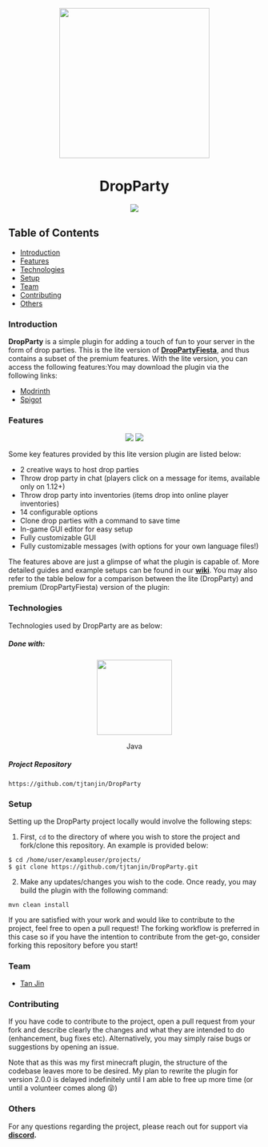 <p align="center">
  <img width=300 src="https://i.imgur.com/IY2eUJx.png" />
</p>
<h1 align="center">DropParty</h1>

<p align="center">
  <a href="https://github.com/tjtanjin/DropParty/actions"> <img src="https://github.com/tjtanjin/DropParty/actions/workflows/maven.yml/badge.svg" /> </a>
</p>

## Table of Contents
* [Introduction](#introduction)
* [Features](#features)
* [Technologies](#technologies)
* [Setup](#setup)
* [Team](#team)
* [Contributing](#contributing)
* [Others](#others)

### Introduction
**DropParty** is a simple plugin for adding a touch of fun to your server in the form of drop 
parties. This is the lite version of [**DropPartyFiesta**](https://www.spigotmc.org/resources/droppartyfiesta.113746/), and thus contains a subset of the premium 
features. With the lite version, you can access the following features:You may download the plugin via the following links:

- [Modrinth](https://modrinth.com/plugin/dropparty)
- [Spigot](https://www.spigotmc.org/resources/dropparty/)

### Features
<p align="center">
  <img src="https://i.imgur.com/PXM05MI.gif" />
  <img src="https://i.imgur.com/IrC84Zd.gif" />
</p>

Some key features provided by this lite version plugin are listed below:
- 2 creative ways to host drop parties
- Throw drop party in chat (players click on a message for items, available only on 1.12+)
- Throw drop party into inventories (items drop into online player inventories)
- 14 configurable options
- Clone drop parties with a command to save time
- In-game GUI editor for easy setup
- Fully customizable GUI
- Fully customizable messages (with options for your own language files!)

The features above are just a glimpse of what the plugin is capable of. More detailed guides and 
example setups can be found in our **[wiki](https://github.com/tjtanjin/DropParty/wiki)**. You may
also refer to the table below for a comparison between the lite (DropParty) and premium 
(DropPartyFiesta) version of the plugin:


### Technologies
Technologies used by DropParty are as below:
##### Done with:

<p align="center">
  <img height="150" width="150" src="https://brandlogos.net/wp-content/uploads/2013/03/java-eps-vector-logo.png"/>
</p>
<p align="center">
Java
</p>

##### Project Repository
```
https://github.com/tjtanjin/DropParty
```

### Setup
Setting up the DropParty project locally would involve the following steps:
1)  First, `cd` to the directory of where you wish to store the project and fork/clone this repository. An example is provided below:
```
$ cd /home/user/exampleuser/projects/
$ git clone https://github.com/tjtanjin/DropParty.git
```
2) Make any updates/changes you wish to the code. Once ready, you may build the plugin with the following command:
```
mvn clean install
```
If you are satisfied with your work and would like to contribute to the project, feel free to open a pull request! The forking workflow is preferred in this case so if you have the intention to contribute from the get-go, consider forking this repository before you start!

### Team
* [Tan Jin](https://github.com/tjtanjin)

### Contributing
If you have code to contribute to the project, open a pull request from your fork and describe 
clearly the changes and what they are intended to do (enhancement, bug fixes etc). Alternatively,
you may simply raise bugs or suggestions by opening an issue.

Note that as this was my first minecraft plugin, the structure of the codebase leaves more to be
desired. My plan to rewrite the plugin for version 2.0.0 is delayed indefinitely until I am able to
free up more time (or until a volunteer comes along :stuck_out_tongue_closed_eyes:)

### Others
For any questions regarding the project, please reach out for support via **[discord](https://discord.gg/X8VSdZvBQY).**
